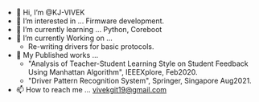- 👋 Hi, I’m @KJ-VIVEK
- 👀 I’m interested in ... Firmware development.
- 🌱 I’m currently learning ... Python, Coreboot
- 🌱 I’m currently Working on ... 
     - Re-writing drivers for basic protocols.
- 👀 My Published works ... 
     - "Analysis of Teacher-Student Learning Style on Student Feedback Using Manhattan Algorithm", IEEEXplore, Feb2020.
     - "Driver Pattern Recognition System", Springer, Singapore Aug2021.
- 📫 How to reach me ... vivekgit19@gmail.com

<!---
KJ-VIVEK/KJ-VIVEK is a ✨ special ✨ repository because its `README.md` (this file) appears on your GitHub profile.
You can click the Preview link to take a look at your changes.
--->
